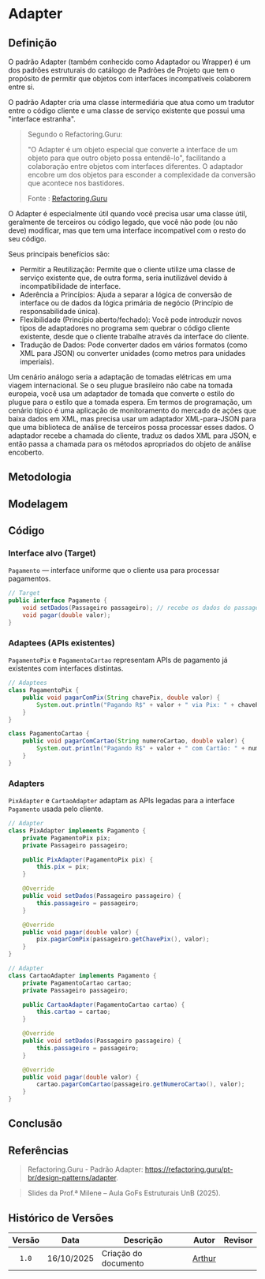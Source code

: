 # Adapter

## Definição
O padrão Adapter (também conhecido como Adaptador ou Wrapper) é um dos padrões estruturais do catálogo de Padrões de Projeto que tem o propósito de permitir que objetos com interfaces incompatíveis colaborem entre si.

O padrão Adapter cria uma classe intermediária que atua como um tradutor entre o código cliente e uma classe de serviço existente que possui uma "interface estranha".
> Segundo o Refactoring.Guru:
>
> "O Adapter é um objeto especial que converte a interface de um objeto para que outro objeto possa entendê-lo", facilitando a colaboração entre objetos com interfaces diferentes. O adaptador encobre um dos objetos para esconder a complexidade da conversão que acontece nos bastidores.
> 
> Fonte : [Refactoring.Guru](https://refactoring.guru/pt-br/design-patterns/adapter)

O Adapter é especialmente útil quando você precisa usar uma classe útil, geralmente de terceiros ou código legado, que você não pode (ou não deve) modificar, mas que tem uma interface incompatível com o resto do seu código.

Seus principais benefícios são:

- Permitir a Reutilização: Permite que o cliente utilize uma classe de serviço existente que, de outra forma, seria inutilizável devido à incompatibilidade de interface.
- Aderência a Princípios: Ajuda a separar a lógica de conversão de interface ou de dados da lógica primária de negócio (Princípio de responsabilidade única).
- Flexibilidade (Princípio aberto/fechado): Você pode introduzir novos tipos de adaptadores no programa sem quebrar o código cliente existente, desde que o cliente trabalhe através da interface do cliente.
- Tradução de Dados: Pode converter dados em vários formatos (como XML para JSON) ou converter unidades (como metros para unidades imperiais).

Um cenário análogo seria a adaptação de tomadas elétricas em uma viagem internacional. Se o seu plugue brasileiro não cabe na tomada europeia, você usa um adaptador de tomada que converte o estilo do plugue para o estilo que a tomada espera. Em termos de programação, um cenário típico é uma aplicação de monitoramento do mercado de ações que baixa dados em XML, mas precisa usar um adaptador XML-para-JSON para que uma biblioteca de análise de terceiros possa processar esses dados. O adaptador recebe a chamada do cliente, traduz os dados XML para JSON, e então passa a chamada para os métodos apropriados do objeto de análise encoberto.

## Metodologia

## Modelagem

## Código

### Interface alvo (Target)
`Pagamento` — interface uniforme que o cliente usa para processar pagamentos.

```java
// Target
public interface Pagamento {
	void setDados(Passageiro passageiro); // recebe os dados do passageiro
	void pagar(double valor);
}
```

### Adaptees (APIs existentes)
`PagamentoPix` e `PagamentoCartao` representam APIs de pagamento já existentes com interfaces distintas.

```java
// Adaptees
class PagamentoPix {
	public void pagarComPix(String chavePix, double valor) {
		System.out.println("Pagando R$" + valor + " via Pix: " + chavePix);
	}
}

class PagamentoCartao {
	public void pagarComCartao(String numeroCartao, double valor) {
		System.out.println("Pagando R$" + valor + " com Cartão: " + numeroCartao);
	}
}
```

### Adapters
`PixAdapter` e `CartaoAdapter` adaptam as APIs legadas para a interface `Pagamento` usada pelo cliente.

```java
// Adapter
class PixAdapter implements Pagamento {
	private PagamentoPix pix;
	private Passageiro passageiro;

	public PixAdapter(PagamentoPix pix) {
		this.pix = pix;
	}

	@Override
	public void setDados(Passageiro passageiro) {
		this.passageiro = passageiro;
	}

	@Override
	public void pagar(double valor) {
		pix.pagarComPix(passageiro.getChavePix(), valor);
	}
}

// Adapter
class CartaoAdapter implements Pagamento {
	private PagamentoCartao cartao;
	private Passageiro passageiro;

	public CartaoAdapter(PagamentoCartao cartao) {
		this.cartao = cartao;
	}

	@Override
	public void setDados(Passageiro passageiro) {
		this.passageiro = passageiro;
	}

	@Override
	public void pagar(double valor) {
		cartao.pagarComCartao(passageiro.getNumeroCartao(), valor);
	}
}
```

## Conclusão


##  Referências 

> Refactoring.Guru - Padrão Adapter: https://refactoring.guru/pt-br/design-patterns/adapter. 

> Slides da Prof.ª Milene – Aula GoFs Estruturais UnB (2025).

##  Histórico de Versões
| Versão | Data       | Descrição                             | Autor                                                 | Revisor                                               |
| :----: | ---------- | ---------------------------           | ----------------------------------------------------- | ----------------------------------------------------- |
| `1.0`  | 16/10/2025 | Criação do documento                  |  [Arthur](https://github.com/Tutzs)                   |                                                       | 